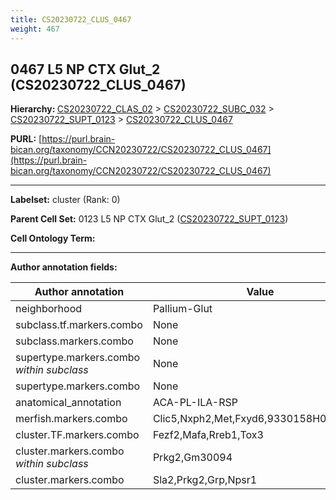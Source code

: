 ```yaml
---
title: CS20230722_CLUS_0467
weight: 467
---
```

## 0467 L5 NP CTX Glut_2 (CS20230722_CLUS_0467)
<b>Hierarchy: </b>
[CS20230722_CLAS_02](../CS20230722_CLAS_02) >
[CS20230722_SUBC_032](../CS20230722_SUBC_032) >
[CS20230722_SUPT_0123](../CS20230722_SUPT_0123) >
[CS20230722_CLUS_0467](../CS20230722_CLUS_0467)

**PURL:** [https://purl.brain-bican.org/taxonomy/CCN20230722/CS20230722_CLUS_0467](https://purl.brain-bican.org/taxonomy/CCN20230722/CS20230722_CLUS_0467)

---


**Labelset:** cluster (Rank: 0)

**Parent Cell Set:** 0123 L5 NP CTX Glut_2 ([CS20230722_SUPT_0123](../CS20230722_SUPT_0123))



**Cell Ontology Term:** 

[MARKER GENES.]: #


---

[TRANSFERRED ANNOTATIONS.]: #


[AUTHOR ANNOTATION FIELDS.]: #


**Author annotation fields:**

| Author annotation | Value |
|-------------------|-------|
|neighborhood|Pallium-Glut|
|subclass.tf.markers.combo|None|
|subclass.markers.combo|None|
|supertype.markers.combo _within subclass_|None|
|supertype.markers.combo|None|
|anatomical_annotation|ACA-PL-ILA-RSP|
|merfish.markers.combo|Clic5,Nxph2,Met,Fxyd6,9330158H04Rik,Grp|
|cluster.TF.markers.combo|Fezf2,Mafa,Rreb1,Tox3|
|cluster.markers.combo _within subclass_|Prkg2,Gm30094|
|cluster.markers.combo|Sla2,Prkg2,Grp,Npsr1|

